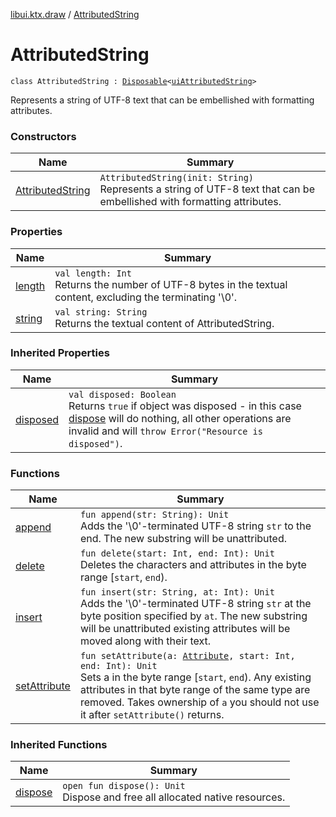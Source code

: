 [libui.ktx.draw](../README.md) / [AttributedString](README.md)

# AttributedString

`class AttributedString : `[`Disposable`](../../libui.ktx/-disposable/README.md)`<`[`uiAttributedString`](../../libui/ui-attributed-string.md)`>`

Represents a string of UTF-8 text that can be embellished with formatting attributes.

### Constructors

| Name | Summary |
|---|---|
| [AttributedString](-attributed-string.md) | `AttributedString(init: String)`<br>Represents a string of UTF-8 text that can be embellished with formatting attributes. |

### Properties

| Name | Summary |
|---|---|
| [length](length.md) | `val length: Int`<br>Returns the number of UTF-8 bytes in the textual content, excluding the terminating '\\0'. |
| [string](string.md) | `val string: String`<br>Returns the textual content of AttributedString. |

### Inherited Properties

| Name | Summary |
|---|---|
| [disposed](../../libui.ktx/-disposable/disposed.md) | `val disposed: Boolean`<br>Returns `true` if object was disposed - in this case [dispose](../../libui.ktx/-disposable/dispose.md) will do nothing, all other operations are invalid and will `throw Error("Resource is disposed")`. |

### Functions

| Name | Summary |
|---|---|
| [append](append.md) | `fun append(str: String): Unit`<br>Adds the '\\0'-terminated UTF-8 string `str` to the end. The new substring will be unattributed. |
| [delete](delete.md) | `fun delete(start: Int, end: Int): Unit`<br>Deletes the characters and attributes in the byte range \[`start`, `end`). |
| [insert](insert.md) | `fun insert(str: String, at: Int): Unit`<br>Adds the '\\0'-terminated UTF-8 string `str` at the byte position specified by `at`. The new substring will be unattributed existing attributes will be moved along with their text. |
| [setAttribute](set-attribute.md) | `fun setAttribute(a: `[`Attribute`](../-attribute/README.md)`, start: Int, end: Int): Unit`<br>Sets a in the byte range \[`start`, `end`). Any existing attributes in that byte range of the same type are removed. Takes ownership of `a` you should not use it after `setAttribute()` returns. |

### Inherited Functions

| Name | Summary |
|---|---|
| [dispose](../../libui.ktx/-disposable/dispose.md) | `open fun dispose(): Unit`<br>Dispose and free all allocated native resources. |

